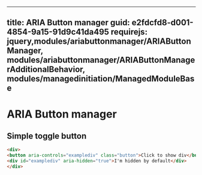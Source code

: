 ﻿---
title: ARIA Button manager
guid: e2fdcfd8-d001-4854-9a15-91d9c41da495
requirejs: jquery,modules/ariabuttonmanager/ARIAButtonManager, modules/ariabuttonmanager/ARIAButtonManagerAdditionalBehavior, modules/managedinitiation/ManagedModuleBase
----
# ARIA Button manager

## Simple toggle button
```html
<div>
<button aria-controls="examplediv" class="button">Click to show div</button>
<div id="examplediv" aria-hidden="true">I'm hidden by default</div>
</div>
```

